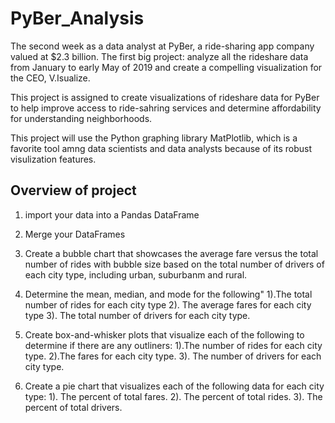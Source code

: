 # PyBer_Analysis
The second week as a data analyst at PyBer, a ride-sharing app company valued at $2.3 billion. The first big project: analyze all the rideshare data from January to early May of  2019 and create a compelling visualization for the CEO, V.Isualize.

This project is assigned to create visualizations of rideshare data for PyBer to help improve access to ride-sahring services and determine affordability for understanding neighborhoods. 

This project will use the Python graphing library MatPlotlib, which is a favorite tool amng data scientists and data analysts because of its robust visulization features. 

## Overview of project
1. import your data into a Pandas DataFrame
2. Merge your DataFrames
3. Create a bubble chart that showcases the average fare versus the total number of rides with bubble size based on the total number of drivers of each city type, including urban, suburbanm and rural.
4. Determine the mean, median, and mode for the following"
1).The total number of rides for each city type
2). The average fares for each city type
3). The total number of drivers for each city type. 
  
5. Create box-and-whisker plots that visualize each of the following to determine if there are any outliners:
  1).The number of rides for each city type.
  2).The fares for each city type.
  3). The number of drivers for each city type.

6. Create a pie chart that visualizes each of the following data for each city type:
  1). The percent of total fares.
  2). The percent of total rides.
  3). The percent of total drivers. 
